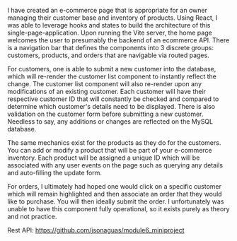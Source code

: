 I have created an e-commerce page that is appropriate for an owner managing
their customer base and inventory of products. Using React, I was able to leverage
hooks and states to build the architecture of this single-page-application. Upon
running the Vite server, the home page welcomes the user to presumably the backend
of an ecommerce API. There is a navigation bar that defines the components into
3 discrete groups: customers, products, and orders that are navigable via routed pages.

For customers, one is able to submit a new customer into the database, which will re-render
the customer list component to instantly reflect the change. The customer list component
will also re-render upon any modifications of an existing customer. Each customer will
have their respective customer ID that will constantly be checked and compared to determine
which customer's details need to be displayed. There is also validation on the customer form
before submitting a new customer. Needless to say, any additions or changes are reflected
on the MySQL database.

The same mechanics exist for the products as they do for the customers. You can add
or modify a product that will be part of your e-commerce inventory. Each product
will be assigned a unique ID which will be associated with any user events on the page
such as querying any details and auto-filling the update form.

For orders, I ultimately had hoped one would click on a specific customer which will remain highlighted and then associate an order that they would like to purchase. You will then ideally submit the order. I unfortunately was unable to have this component fully operational, so
it exists purely as theory and not practice.

Rest API: https://github.com/jsonaguas/module6_miniproject

